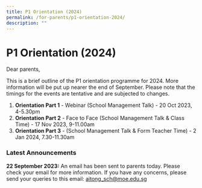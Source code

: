 ```yaml
---
title: P1 Orientation (2024)
permalink: /for-parents/p1-orientation-2024/
description: ""
---
```

# P1 Orientation (2024)

Dear parents, 

This is a brief outline of the P1 orientation programme for 2024.  More information will be put up nearer the end of September. Please note that the timings for the events are tentative and are subjected to changes. 

1. **Orientation Part 1** - Webinar (School Management Talk) - 20 Oct 2023, 4-5.30pm
2. **Orientation Part 2** -  Face to Face (School Management Talk &amp; Class Time) - 17 Nov 2023, 9-11.00am
3. **Orientation Part 3** - (School Management Talk &amp; Form Teacher Time) - 2 Jan 2024, 7.30-11.30am


### **Latest Announcements**

**22 September 2023:**
An email has been sent to parents today. Please check your email for more information. If you have any concerns, please send your queries to this email: aitong_sch@moe.edu.sg